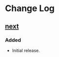 # Change Log

## [next]

### Added
- Initial release.

[next]: https://github.com/dst-academy/docker-dontstarvetogether/compare/4e4c073b7d3b78b6e86b25aed8f78c39fd66dec4...HEAD
